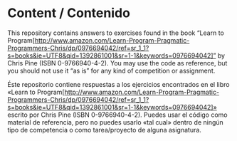 Content / Contenido
===================

This repository contains answers to exercises found in the book “Learn to Program[http://www.amazon.com/Learn-Program-Pragmatic-Programmers-Chris/dp/0976694042/ref=sr_1_1?s=books&ie=UTF8&qid=1392861001&sr=1-1&keywords=0976694042]” by Chris Pine (ISBN 0-9766940-4-2). You may use the code as reference, but you should not use it “as is” for any kind of competition or assignment.

Éste repositorio contiene respuestas a los ejercicios encontrados en el libro «Learn to Program[http://www.amazon.com/Learn-Program-Pragmatic-Programmers-Chris/dp/0976694042/ref=sr_1_1?s=books&ie=UTF8&qid=1392861001&sr=1-1&keywords=0976694042]» escrito por Chris Pine (ISBN  0-9766940-4-2). Puedes usar el código como material de referencia, pero no puedes usarlo «tal cual» dentro de ningún tipo de competencia o como tarea/proyecto de alguna asignatura.